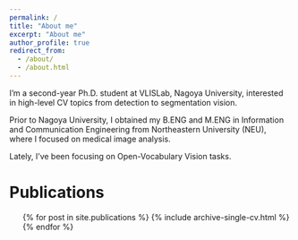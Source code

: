```yaml
---
permalink: /
title: "About me"
excerpt: "About me"
author_profile: true
redirect_from: 
  - /about/
  - /about.html
---
```


I’m a second-year Ph.D. student at VLISLab, Nagoya University, interested in high-level CV topics from detection to segmentation vision.

Prior to Nagoya University, I obtained my B.ENG and M.ENG in Information and Communication Engineering from Northeastern University (NEU), where I focused on medical image analysis.

Lately, I’ve been focusing on Open-Vocabulary Vision tasks.

Publications
======
  <ul>{% for post in site.publications %}
    {% include archive-single-cv.html %}
  {% endfor %}</ul>


<style>
  .footer {
    display: none;
  }
</style>
